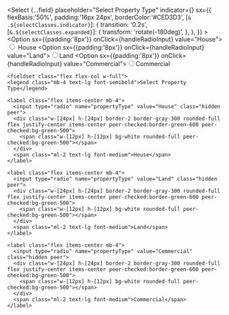 <Select
              {...field}
      placeholder="Select Property Type"
      indicator={<KeyboardArrowDown />}
      sx={{
        flexBasis:'50%',
        padding:'16px 24px', 
        borderColor:'#CED3D3',
        [`& .${selectClasses.indicator}`]: {
          transition: '0.2s',
          [`&.${selectClasses.expanded}`]: {
            transform: 'rotate(-180deg)',
          },
        },
      }}
    >
      <Option sx={{padding:'8px'}} onClick={handleRadioInput} value="House"><input  className="size-[24px] " type="radio" name="type" id="" /> <span className="font-medium text-[18px] leading-6 tracking-[-0.5px] text-[#242828]">House</span> </Option>
      <Option sx={{padding:'8px'}} onClick={handleRadioInput} value="Land"><input type="radio" className="size-[24px]" name="type" id="" /><span className="font-medium text-[18px] leading-6 tracking-[-0.5px] text-[#242828]">Land</span> </Option>
      <Option sx={{padding:'8px'}} onClick={handleRadioInput} value="Commercial"><input type="radio" className="size-[24px]" name="type" id="" /><span className="font-medium text-[18px] leading-6 tracking-[-0.5px] text-[#242828]">Commercial</span> </Option>
    </Select> 

    <fieldset class="flex flex-col w-full">
    <legend class="mb-4 text-lg font-semibold">Select Property Type</legend>
    
    <label class="flex items-center mb-4">
      <input type="radio" name="propertyType" value="House" class="hidden peer">
      <div class="w-[24px] h-[24px] border-2 border-gray-300 rounded-full flex justify-center items-center peer-checked:border-green-600 peer-checked:bg-green-500">
        <span class="w-[12px] h-[12px] bg-white rounded-full peer-checked:bg-green-500"></span>
      </div>
      <span class="ml-2 text-lg font-medium">House</span>
    </label>
    
    <label class="flex items-center mb-4">
      <input type="radio" name="propertyType" value="Land" class="hidden peer">
      <div class="w-[24px] h-[24px] border-2 border-gray-300 rounded-full flex justify-center items-center peer-checked:border-green-600 peer-checked:bg-green-500">
        <span class="w-[12px] h-[12px] bg-white rounded-full peer-checked:bg-green-500"></span>
      </div>
      <span class="ml-2 text-lg font-medium">Land</span>
    </label>
    
    <label class="flex items-center mb-4">
      <input type="radio" name="propertyType" value="Commercial" class="hidden peer">
      <div class="w-[24px] h-[24px] border-2 border-gray-300 rounded-full flex justify-center items-center peer-checked:border-green-600 peer-checked:bg-green-500">
        <span class="w-[12px] h-[12px] bg-white rounded-full peer-checked:bg-green-500"></span>
      </div>
      <span class="ml-2 text-lg font-medium">Commercial</span>
    </label>
  </fieldset>